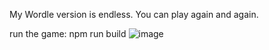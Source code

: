 My Wordle version is endless. You can play again and again.


run the game:
npm run build
![image](https://user-images.githubusercontent.com/3989408/158460257-3ccef7e6-10be-4826-b8d7-1e9783cf402c.png)
